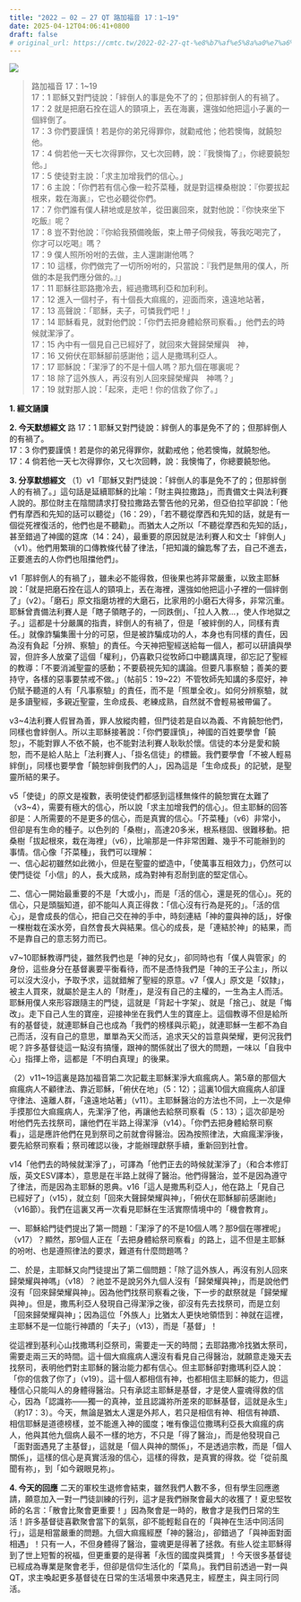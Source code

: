 ```yaml
---
title: "2022 – 02 – 27 QT 路加福音 17：1~19"
date: 2025-04-12T04:06:41+0800
draft: false
# original_url: https://cmtc.tw/2022-02-27-qt-%e8%b7%af%e5%8a%a0%e7%a6%8f%e9%9f%b3-17%ef%bc%9a119
---
```


![](/images/qt.jpg)
> 路加福音 17：1\~19  
> 17：1 耶穌又對門徒說：「絆倒人的事是免不了的；但那絆倒人的有禍了。  
> 17：2 就是把磨石拴在這人的頸項上，丟在海裏，還強如他把這小子裏的一個絆倒了。  
> 17：3 你們要謹慎！若是你的弟兄得罪你，就勸戒他；他若懊悔，就饒恕他。  
> 17：4 倘若他一天七次得罪你，又七次回轉，說：『我懊悔了』，你總要饒恕他。」  
> 17：5 使徒對主說：「求主加增我們的信心。」  
> 17：6 主說：「你們若有信心像一粒芥菜種，就是對這棵桑樹說：『你要拔起根來，栽在海裏』，它也必聽從你們。  
> 17：7 你們誰有僕人耕地或是放羊，從田裏回來，就對他說：『你快來坐下吃飯』呢？  
> 17：8 豈不對他說：『你給我預備晚飯，束上帶子伺候我，等我吃喝完了，你才可以吃喝』嗎？  
> 17：9 僕人照所吩咐的去做，主人還謝謝他嗎？  
> 17：10 這樣，你們做完了一切所吩咐的，只當說：『我們是無用的僕人，所做的本是我們應分做的。』」  
> 17：11 耶穌往耶路撒冷去，經過撒瑪利亞和加利利。  
> 17：12 進入一個村子，有十個長大痲瘋的，迎面而來，遠遠地站著，  
> 17：13 高聲說：「耶穌，夫子，可憐我們吧！」  
> 17：14 耶穌看見，就對他們說：「你們去把身體給祭司察看。」他們去的時候就潔淨了。  
> 17：15 內中有一個見自己已經好了，就回來大聲歸榮耀與　神，  
> 17：16 又俯伏在耶穌腳前感謝他；這人是撒瑪利亞人。  
> 17：17 耶穌說：「潔淨了的不是十個人嗎？那九個在哪裏呢？  
> 17：18 除了這外族人，再沒有別人回來歸榮耀與　神嗎？」  
> 17：19 就對那人說：「起來，走吧！你的信救了你了。」

**1. 經文誦讀**

**2.  今天默想經文**
路 17：1 耶穌又對門徒說：絆倒人的事是免不了的；但那絆倒人的有禍了。  
17：3 你們要謹慎！若是你的弟兄得罪你，就勸戒他；他若懊悔，就饒恕他。  
17：4 倘若他一天七次得罪你，又七次回轉，說：我懊悔了，你總要饒恕他。

**3. 分享默想經文**
（1）v1「耶穌又對門徒說：「絆倒人的事是免不了的；但那絆倒人的有禍了。」這句話是延續耶穌的比喻：「財主與拉撒路」，而責備文士與法利賽人說的。那位財主在陰間請求打發拉撒路去警告他的兄弟，但亞伯拉罕卻說：「他們有摩西和先知的話可以聽從」（16：29），「若不聽從摩西和先知的話，就是有一個從死裡復活的，他們也是不聽勸」。而猶太人之所以「不聽從摩西和先知的話」，甚至錯過了神國的筵席（14：24），最重要的原因就是法利賽人和文士「絆倒人」（v1）。他們用繁瑣的口傳教條代替了律法，「把知識的鑰匙奪了去，自己不進去，正要進去的人你們也阻擋他們」。

v1「那絆倒人的有禍了」，雖未必不能得救，但後果也將非常嚴重，以致主耶穌說：「就是把磨石拴在這人的頸項上，丟在海裡，還強如他把這小子裡的一個絆倒了」（v2）。「磨石」原文指磨坊裡的大磨石，比家用的小磨石大得多，非常沉重。耶穌曾責備法利賽人是「瞎子領瞎子的，一同跌倒」、「拉人入教…，使人作地獄之子。」這都是十分嚴厲的指責，絆倒人的有禍了，但是「被絆倒的人，同樣有責任。」就像詐騙集團十分的可惡，但是被詐騙成功的人，本身也有同樣的責任，因為沒有負起「分辨、察驗」的責任。今天神把聖經送給每一個人，都可以研讀與學習，但許多人放棄了這個「權利」，仍喜歡只從牧師口中聽講真理，卻忘記了聖經的教導：「不要消滅聖靈的感動；不要藐視先知的講論。但要凡事察驗；善美的要持守，各樣的惡事要禁戒不做。」（帖前5：19\~22）不管牧師先知講的多麼好，神仍賦予聽道的人有「凡事察驗」的責任，而不是「照單全收」。如何分辨察驗，就是多讀聖經，多親近聖靈，生命成長、老練成熟，自然就不會輕易被帶偏了。

v3\~4法利賽人假冒為善，罪人放縱肉體，但門徒若是自以為義、不肯饒恕他們，同樣也會絆倒人。所以主耶穌接著說：「你們要謹慎」，神國的百姓要學會「饒恕」，不能對罪人不依不饒，也不能對法利賽人耿耿於懷。信徒的本分是愛和饒恕，而不是給人貼上「法利賽人」、「掛名信徒」的標籤。我們要學會「不被人輕易絆倒」，同樣也要學會「饒恕絆倒我們的人」，因為這是「生命成長」的記號，是聖靈所結的果子。

v5「使徒」的原文是複數，表明使徒們都感到這樣無條件的饒恕實在太難了（v3\~4），需要有極大的信心，所以說「求主加增我們的信心」。但主耶穌的回答卻是：人所需要的不是更多的信心，而是真實的信心。「芥菜種」（v6）非常小，但卻是有生命的種子。以色列的「桑樹」，高達20多米，根系穩固、很難移動。把桑樹「拔起根來，栽在海裡」（v6），比喻那是一件非常困難、幾乎不可能辦到的事情。信心像「芥菜種」，我們可以理解：  
一、信心起初雖然如此微小，但是在聖靈的塑造中，「使萬事互相效力」，仍然可以使門徒從「小信」的人，長大成熟，成為對神有忍耐到底的堅定信心。

二、信心一開始最重要的不是「大或小」，而是「活的信心，還是死的信心」。死的信心，只是頭腦知道，卻不能叫人真正得救：「信心沒有行為是死的」。「活的信心」，是會成長的信心，把自己交在神的手中，時刻連結「神的靈與神的話」，好像一棵樹栽在溪水旁，自然會長大與結果。信心的成長，是「連結於神」的結果，而不是靠自己的意志努力而已。

v7\~10耶穌教導門徒，雖然我們也是「神的兒女」，卻同時也有「僕人與管家」的身份，這些身分在基督裏要平衡看待，而不是憑恃我們是「神的王子公主」，所以可以沒大沒小，予取予求，這就錯解了聖經的原意。v7「僕人」原文是「奴隸」，被主人買來，就屬於是主人的「財產」，是沒有自己的主權的，一生為主人而活。耶穌用僕人來形容跟隨主的門徒，這就是「背起十字架」、就是「捨己」、就是「悔改」。走下自己人生的寶座，迎接神坐在我們人生的寶座上。這個教導不但是給所有的基督徒，就連耶穌自己也成為「我們的榜樣與示範」，就連耶穌一生都不為自己而活，沒有自己的意思，單單為天父而活，追求天父的旨意與榮耀，更何況我們呢？許多基督徒這一點沒有搞懂，跟神的關係就出了很大的問題，一味以「自我中心」指揮上帝，這都是「不明白真理」的後果。

（2）v11\~19這裏是路加福音第二次記載主耶穌潔淨大痲瘋病人。第5章的那個大痲瘋病人不顧律法、靠近耶穌，「俯伏在地」（5：12）；這裏10個大痲瘋病人卻謹守律法、遠離人群，「遠遠地站著」（v11）。主耶穌醫治的方法也不同，上一次是伸手摸那位大痲瘋病人，先潔淨了他，再讓他去給祭司察看（5：13）；這次卻是吩咐他們先去找祭司，讓他們在半路上得潔淨（v14）。「你們去把身體給祭司察看」，這是應許他們在見到祭司之前就會得醫治。因為按照律法，大痲瘋潔淨後，要先給祭司察看；祭司確認以後，才能辦理獻祭手續，重新回到社會。

v14「他們去的時候就潔淨了」，可譯為「他們正去的時候就潔淨了」（和合本修訂版，英文ESV譯本），意思是在半路上就得了醫治。他們得醫治，並不是因為遵守了律法，而是因為主耶穌的恩典。v16「這人是撒馬利亞人」，他在路上「見自己已經好了」（v15），就立刻「回來大聲歸榮耀與神」，「俯伏在耶穌腳前感謝祂」（v16節）。我們在這裏又再一次看見耶穌在生活實際情境中的「機會教育」。

一、耶穌給門徒們提出了第一問題：「潔淨了的不是10個人嗎？那9個在哪裡呢」（v17）？顯然，那9個人正在「去把身體給祭司察看」的路上，這不但是主耶穌的吩咐、也是遵照律法的要求，難道有什麼問題嗎？

二、於是，主耶穌又向門徒提出了第二個問題：「除了這外族人，再沒有別人回來歸榮耀與神嗎」（v18）？祂並不是說另外九個人沒有「歸榮耀與神」，而是說他們沒有「回來歸榮耀與神」。因為他們找祭司察看之後，下一步的獻祭就是「歸榮耀與神」。但是，撒馬利亞人發現自己得潔淨之後，卻沒有先去找祭司，而是立刻「回來歸榮耀與神」；因為這位「外族人」比猶太人更快地領悟到：神就在這裡，主耶穌不是一位能行神蹟的「夫子」（v13），而是「基督」！

從這裡到基利心山找撒瑪利亞祭司，需要走一天的時間；去耶路撒冷找猶太祭司，需要走兩三天的時間。這十個大痲瘋病人還沒有看見自己得醫治，就願意走幾天去找祭司，表明他們對主耶穌的醫治能力都有信心。但主耶穌卻對撒瑪利亞人說：「你的信救了你了」（v19）。這十個人都相信有神，也都相信主耶穌的能力，但這種信心只能叫人的身體得醫治。只有承認主耶穌是基督，才是使人靈魂得救的信心，因為「認識祢——獨一的真神，並且認識祢所差來的耶穌基督，這就是永生」（約17：3）。今天，無論是猶太人還是外邦人，若只是相信有神、相信有神蹟、相信耶穌是道德榜樣，並不能進入神的國度；唯有像這位撒瑪利亞長大痲瘋的病人，他與其他九個病人最不一樣的地方，不只是「得了醫治」，而是他發現自己「面對面遇見了主基督」，這就是「個人與神的關係」，不是透過宗教，而是「個人關係」，這樣的信心是真實活潑的信心，這樣的得救，是真實的得救。從「從前風聞有祢」，到「如今親眼見祢」。

**4. 今天的回應**
二天的軍校生退修會結束，雖然我們人數不多，但有學生回應邀請，願意加入一對一門徒訓練的行列，這才是我們辦聚會最大的收獲了！夏忠堅牧師的名言：「散會比聚會更重要！」因為聚會是一時的，散會才是我們日常的生活！許多基督徒喜歡聚會當下的氣氛，卻不能輕鬆自在的「與神在生活中同活同行」，這是相當嚴重的問題。九個大痲瘋經歷「神的醫治」，卻錯過了「與神面對面相遇」！只有一人，不但身體得了醫治，靈魂更是得著了拯救。有些人從主耶穌得到了世上短暫的祝福，但更重要的是得著「永恆的國度與獎賞」！今天很多基督徒已經成為專業是聚會老手，但卻是信仰生活化的「菜鳥」。我們目前透過一對一與QT，求主喚起更多基督徒在日常的生活場景中來遇見主，經歷主，與主同行同活。
